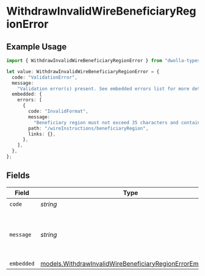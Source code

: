 # WithdrawInvalidWireBeneficiaryRegionError

## Example Usage

```typescript
import { WithdrawInvalidWireBeneficiaryRegionError } from "dwolla-typescript";

let value: WithdrawInvalidWireBeneficiaryRegionError = {
  code: "ValidationError",
  message:
    "Validation error(s) present. See embedded errors list for more details.",
  embedded: {
    errors: [
      {
        code: "InvalidFormat",
        message:
          "Beneficiary region must not exceed 35 characters and contain only alphanumeric, white space, '.' or '#' characters.",
        path: "/wireInstructions/beneficiaryRegion",
        links: {},
      },
    ],
  },
};
```

## Fields

| Field                                                                                                                      | Type                                                                                                                       | Required                                                                                                                   | Description                                                                                                                | Example                                                                                                                    |
| -------------------------------------------------------------------------------------------------------------------------- | -------------------------------------------------------------------------------------------------------------------------- | -------------------------------------------------------------------------------------------------------------------------- | -------------------------------------------------------------------------------------------------------------------------- | -------------------------------------------------------------------------------------------------------------------------- |
| `code`                                                                                                                     | *string*                                                                                                                   | :heavy_check_mark:                                                                                                         | N/A                                                                                                                        | ValidationError                                                                                                            |
| `message`                                                                                                                  | *string*                                                                                                                   | :heavy_check_mark:                                                                                                         | N/A                                                                                                                        | Validation error(s) present. See embedded errors list for more details.                                                    |
| `embedded`                                                                                                                 | [models.WithdrawInvalidWireBeneficiaryRegionErrorEmbedded](../models/withdrawinvalidwirebeneficiaryregionerrorembedded.md) | :heavy_minus_sign:                                                                                                         | N/A                                                                                                                        |                                                                                                                            |